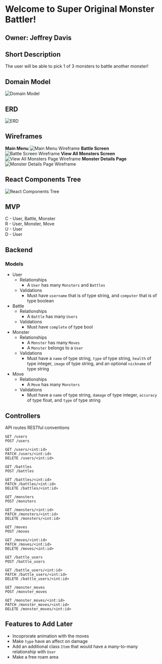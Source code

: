 # **Welcome to Super Original Monster Battler!**
## Owner: Jeffrey Davis
## **Short Description**
The user will be able to pick 1 of 3 monsters to battle another monster!
## **Domain Model**
![Domain Model](https://imgur.com/nTDwq8t.png)
## **ERD**
![ERD](https://imgur.com/Z0kRwQy.png)
## **Wireframes**
****Main Menu****
![Main Menu Wireframe](https://imgur.com/PCDZqhE.png)
****Battle Screen****
![Battle Screen Wireframe](https://imgur.com/PWFcpVc.png)
****View All Monsters Screen****
![View All Monsters Page Wireframe](https://imgur.com/xXCYnvG.png)
****Monster Details Page****
![Monster Details Page Wireframe](https://imgur.com/6uUYLDI.png)
## **React Components Tree**
![React Components Tree](https://imgur.com/uUI3YsE.png)
## **MVP**
C - User, Battle, Monster\
R - User, Monster, Move\
U - User\
D - User
## **Backend**
### Models
- User
    - Relationships
        - A `User` has many `Monsters` and `Battles`
    - Validations
        - Must have `username` that is of type string, and `computer` that is of type boolean
- Battle
    - Relationships
        - A `Battle` has many `Users`
    - Validations
        - Must have `complete` of type bool
- Monster
    - Relationships
        - A `Monster` has many `Moves`
        - A `Monster` belongs to a `User`
    - Validations
        - Must have a `name` of type string, `type` of type string, `health` of type integer, `image` of type string, and an optional `nickname` of type string
- Move
    - Relationships
        - A `Move` has many `Monsters`
    - Validations
        - Must have a `name` of type string, `damage` of type integer, `accuracy` of type float, and `type` of type string

## **Controllers**
API routes
RESTful conventions

```
GET /users
POST /users
```

```
GET /users/<int:id>
PATCH /users/<int:id>
DELETE /users/<int:id>
```

```
GET /battles
POST /battles
```

```
GET /battles/<int:id>
PATCH /battles/<int:id>
DELETE /battles/<int:id>
```

```
GET /monsters
POST /monsters
```

```
GET /monsters/<int:id>
PATCH /monsters/<int:id>
DELETE /monsters/<int:id>
```

```
GET /moves
POST /moves
```

```
GET /moves/<int:id>
PATCH /moves/<int:id>
DELETE /moves/<int:id>
```

```
GET /battle_users
POST /battle_users
```

```
GET /battle_users/<int:id>
PATCH /battle_users/<int:id>
DELETE /battle_users/<int:id>
```

```
GET /monster_moves
POST /monster_moves
```

```
GET /monster_moves/<int:id>
PATCH /monster_moves/<int:id>
DELETE /monster_moves/<int:id>
```

## **Features to Add Later**
- Incoprorate animation with the moves
- Make `type` have an affect on damage
- Add an additional class `Item` that would have a many-to-many relationship with `User`
- Make a free roam area